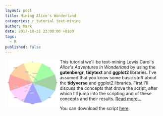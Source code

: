 ```yaml
---
layout: post
title: Mining Alice's Wonderland
categories: r tutorial text-mining
author: Mark
date: 2017-10-31 23:00:00 +0100
tags: 
  - R
published: false
---
```


<img src="/_pages/tutorials/mining-alices-wonderland/sentiment-centers.png" width="35%" height="35%" align="left"/> This tutorial we'll be text-mining Lewis Carol's _Alice's Adventures in Wonderland_ by using the **gutenbergr**, **tidytext** and **ggplot2** libraries. I've assumed that you know some basic stuff about the **tidyverse** and ggplot2 libraries. First I'll discuss the concepts that drove the script, after which I'll jump into the scripting and of these concepts and their results. [Read more...](/mining-alices-wonderland/)

You can download the script [here](https://gist.github.com/mark-me/d080979ce8beb595faf1dcab38b6e392).

